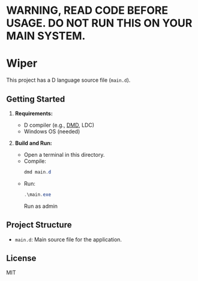 # WARNING, READ CODE BEFORE USAGE. DO NOT RUN THIS ON YOUR MAIN SYSTEM.


# Wiper

This project has a D language source file (`main.d`).

## Getting Started

1. **Requirements:**
   - D compiler (e.g., [DMD](https://dlang.org/download.html), LDC)
   - Windows OS (needed)

2. **Build and Run:**
   - Open a terminal in this directory.
   - Compile:
     ```powershell
     dmd main.d
     ```
   - Run:
     ```powershell
     .\main.exe
     ```
     Run as admin


## Project Structure
- `main.d`: Main source file for the application.

## License
MIT

